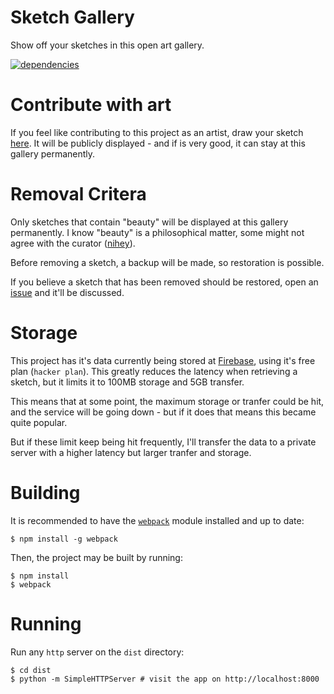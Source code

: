 # Sketch Gallery

Show off your sketches in this open art gallery.

[![dependencies](https://david-dm.org/nihey/sketch-gallery.png)](https://david-dm.org/nihey/sketch-gallery)

# Contribute with art

If you feel like contributing to this project as an artist, draw your sketch
[here](http://nihey.github.io/sketch-gallery/). It will be publicly displayed -
and if is very good, it can stay at this gallery permanently.

# Removal Critera

Only sketches that contain "beauty" will be displayed at this gallery
permanently. I know "beauty" is a philosophical matter, some might not
agree with the curator ([nihey](http://github.com/nihey)).

Before removing a sketch, a backup will be made, so restoration is possible.

If you believe a sketch that has been removed should be restored,
open an [issue](https://github.com/nihey/sketch-gallery/issues) and it'll be
discussed.

# Storage

This project has it's data currently being stored at [Firebase](https://www.firebase.com),
using it's free plan (`hacker plan`). This greatly reduces the latency when
retrieving a sketch, but it limits it to 100MB storage and 5GB transfer.

This means that at some point, the maximum storage or tranfer could be hit, and
the service will be going down - but if it does that means this became quite
popular.

But if these limit keep being hit frequently, I'll transfer the data to a
private server with a higher latency but larger tranfer and storage.

# Building

It is recommended to have the [`webpack`](http://webpack.github.io/) module installed and up to date:
```
$ npm install -g webpack
```
Then, the project may be built by running:
```
$ npm install
$ webpack
```

# Running

Run any `http` server on the `dist` directory:
```
$ cd dist
$ python -m SimpleHTTPServer # visit the app on http://localhost:8000
```
